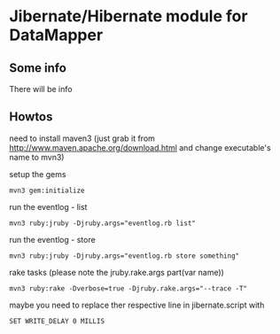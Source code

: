 Jibernate/Hibernate module for DataMapper
=========================================

Some info
---------

There will be info

Howtos
---------

need to install maven3 (just grab it from http://www.maven.apache.org/download.html and change executable's name to mvn3)

setup the gems

    mvn3 gem:initialize

run the eventlog - list

    mvn3 ruby:jruby -Djruby.args="eventlog.rb list"

run the eventlog - store

    mvn3 ruby:jruby -Djruby.args="eventlog.rb store something"

rake tasks (please note the jruby.rake.args part(var name))

    mvn3 ruby:rake -Dverbose=true -Djruby.rake.args="--trace -T"

maybe you need to replace ther respective line in jibernate.script with

    SET WRITE_DELAY 0 MILLIS
